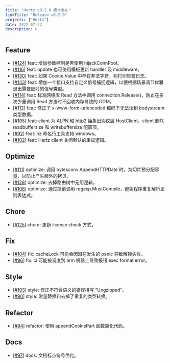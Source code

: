 ```yaml
---
title: "Hertz v0.2.0 版本发布"
linkTitle: "Release v0.2.0"
projects: ["Hertz"]
date: 2022-07-22
description: >
---
```


## Feature

* [[#124](https://github.com/cloudwego/hertz/pull/124)] feat: 增加参数控制是否使用 hijackConnPool。
* [[#116](https://github.com/cloudwego/hertz/pull/116)] feat: update 也可使用模板更新 handler 及 middleware。
* [[#130](https://github.com/cloudwego/hertz/pull/130)] feat: 如果 Cookie.Value 中存在非法字符，则打印告警日志。
* [[#143](https://github.com/cloudwego/hertz/pull/143)] feat: 增加一个接口支持自定义信号捕捉逻辑，以便根据场景调节优雅退出需要应对的信号类型。
* [[#114](https://github.com/cloudwego/hertz/pull/114)] feat: 标准网络库 Read 方法中调用 connection.Release()，防止在多次少量调用 Read 方法时不回收内存导致的 OOM。
* [[#112](https://github.com/cloudwego/hertz/pull/112)] feat: 修正了 x-www-form-urlencoded 编码下无法读到 bodystream 类型数据。
* [[#105](https://github.com/cloudwego/hertz/pull/105)] feat: client 为 ALPN 和 http2 抽象出协议层 HostClient。client 删除 readbuffersize 和 writebuffersize 配置项。
* [[#92](https://github.com/cloudwego/hertz/pull/92)] feat: hz 命名行工具支持 windows。
* [[#102](https://github.com/cloudwego/hertz/pull/102)] feat: Hertz client 关闭默认的重试逻辑。

## Optimize

* [[#111](https://github.com/cloudwego/hertz/pull/111)] optimize: 调用 bytesconv.AppendHTTPDate 时，为切片预分配容量，以防止产生额外的拷贝。
* [[#128](https://github.com/cloudwego/hertz/pull/128)] optimize: 去掉路由树中无用逻辑。
* [[#108](https://github.com/cloudwego/hertz/pull/108)] optimize: 通过提前调用 regexp.MustCompile，避免程序重复解析正则表达式。

## Chore

* [[#125](https://github.com/cloudwego/hertz/pull/125)] chore: 更新 license check 方式。

## Fix

* [[#104](https://github.com/cloudwego/hertz/pull/104)] fix: cacheLock 可能会因潜在发生的 panic 导致解锁失败。
* [[#96](https://github.com/cloudwego/hertz/pull/96)] fix: ci 可能被调度到 arm 机器上导致报错 exec format error。

## Style

* [[#103](https://github.com/cloudwego/hertz/pull/103)] style: 修正不符合语义的错误拼写 “Ungzipped”。
* [[#90](https://github.com/cloudwego/hertz/pull/90)] style: 常量替换和去掉了重复的类型转换。

## Refactor

* [[#94](https://github.com/cloudwego/hertz/pull/94)] refactor: 使用 appendCookiePart 函数简化代码。

## Docs

* [[#97](https://github.com/cloudwego/hertz/pull/97)] docs: 文档标点符号优化。

